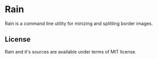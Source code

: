 # Rain

Rain is a command line utility for minizing and splitting border images.

## License

Rain and it's sources are available under terms of MIT license.